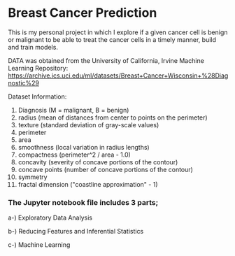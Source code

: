 # __Breast Cancer Prediction__

This is my personal project in which I explore if a given cancer cell is benign or malignant to be able to treat the cancer cells in a timely manner, build and train models.

DATA was obtained from the University of California, Irvine Machine Learning Repository: 
https://archive.ics.uci.edu/ml/datasets/Breast+Cancer+Wisconsin+%28Diagnostic%29

Dataset Information:

1.	Diagnosis (M = malignant, B = benign)
2.	radius (mean of distances from center to points on the perimeter)
3.	texture (standard deviation of gray-scale values)
4.	perimeter
5.	area
6.	smoothness (local variation in radius lengths)
7.	compactness (perimeter^2 / area - 1.0)
8.	concavity (severity of concave portions of the contour)
9.	concave points (number of concave portions of the contour)
10.	symmetry
11.	fractal dimension ("coastline approximation" - 1)


### The Jupyter notebook file includes 3 parts;

a-) Exploratory Data Analysis

b-) Reducing Features and Inferential Statistics

c-) Machine Learning

